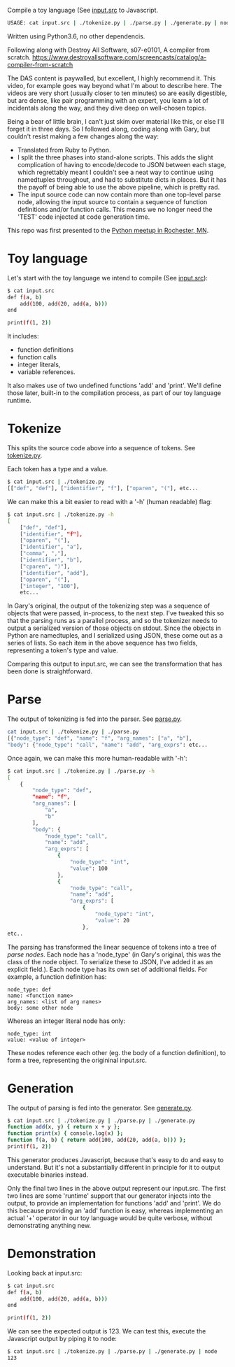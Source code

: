 Compile a toy language (See [input.src](./input.src) to Javascript.

```bash
USAGE: cat input.src | ./tokenize.py | ./parse.py | ./generate.py | node
```

Written using Python3.6, no other dependencis.

Following along with Destroy All Software, s07-e0101, A compiler from scratch.
https://www.destroyallsoftware.com/screencasts/catalog/a-compiler-from-scratch

The DAS content is paywalled, but excellent, I highly recommend it. This video,
for example goes way beyond what I'm about to describe here. The videos are
very short (usually closer to ten minutes) so are easily digestible, but are
dense, like pair programming with an expert, you learn a lot of incidentals
along the way, and they dive deep on well-chosen topics.

Being a bear of little brain, I can't just skim over material like this, or
else I'll forget it in three days. So I followed along, coding along with
Gary, but couldn't resist making a few changes along the way:

* Translated from Ruby to Python.
* I split the three phases into stand-alone scripts. This adds the slight
  complication of having to encode/decode to JSON between each stage, which
  regrettably meant I couldn't see a neat way to continue using namedtuples
  throughout, and had to substitute dicts in places. But it has the payoff of
  being able to use the above pipeline, which is pretty rad.
* The input source code can now contain more than one top-level parse node,
  allowing the input source to contain a sequence of function definitions
  and/or function calls. This means we no longer need the 'TEST' code injected
  at code generation time.

This repo was first presented to the [Python meetup in Rochester, MN](https://www.meetup.com/PyRochesterMN/).

# Toy language

Let's start with the toy language we intend to compile (See [input.src](./input.src)):

```bash
$ cat input.src
def f(a, b)
    add(100, add(20, add(a, b)))
end

print(f(1, 2))
```

It includes:
* function definitions
* function calls
* integer literals,
* variable references.

It also makes use of two undefined functions 'add' and 'print'. We'll define
those later, built-in to the compilation process, as part of our toy language
runtime.

# Tokenize

This splits the source code above into a sequence of tokens.
See [tokenize.py](./tokenize.py).

Each token has a type and a value.

```bash
$ cat input.src | ./tokenize.py
[["def", "def"], ["identifier", "f"], ["oparen", "("], etc...
```

We can make this a bit easier to read with a '-h' (human readable) flag:

```bash
$ cat input.src | ./tokenize.py -h
[
    ["def", "def"],
    ["identifier", "f"],
    ["oparen", "("],
    ["identifier", "a"],
    ["comma", ","],
    ["identifier", "b"],
    ["cparen", ")"],
    ["identifier", "add"],
    ["oparen", "("],
    ["integer", "100"],
    etc...
```

In Gary's original, the output of the tokenizing step was a sequence of
objects that were passed, in-process, to the next step. I've tweaked this
so that the parsing runs as a parallel process, and so the tokenizer needs to
output a serialized version of those objects on stdout. Since the objects
in Python are namedtuples, and I serialized using JSON, these come out
as a series of lists. So each item in the above sequence has two fields,
representing a token's type and value.

Comparing this output to input.src, we can see the transformation that has been
done is straightforward.

# Parse

The output of tokenizing is fed into the parser.
See [parse.py](./parse.py).

```bash
cat input.src | ./tokenize.py | ./parse.py 
[{"node_type": "def", "name": "f", "arg_names": ["a", "b"],
"body": {"node_type": "call", "name": "add", "arg_exprs": etc...
```

Once again, we can make this more human-readable with '-h':

```bash
$ cat input.src | ./tokenize.py | ./parse.py -h
[
    {
        "node_type": "def",
        "name": "f",
        "arg_names": [
            "a",
            "b"
        ],
        "body": {
            "node_type": "call",
            "name": "add",
            "arg_exprs": [
                {
                    "node_type": "int",
                    "value": 100
                },
                {
                    "node_type": "call",
                    "name": "add",
                    "arg_exprs": [
                        {
                            "node_type": "int",
                            "value": 20
                        },
etc..
```

The parsing has transformed the linear sequence of tokens into a tree of
*parse nodes*. Each node has a 'node_type' (in Gary's original, this was
the class of the node object. To serialize these to JSON, I've added it
as an explicit field.). Each node type has its own set of additional fields.
For example, a function definition has:

    node_type: def
    name: <function name>
    arg_names: <list of arg names>
    body: some other node

Whereas an integer literal node has only:

    node_type: int
    value: <value of integer>

These nodes reference each other (eg. the body of a function definition), to
form a tree, representing the origininal input.src.

# Generation

The output of parsing is fed into the generator.
See [generate.py](./generate.py).

```bash
$ cat input.src | ./tokenize.py | ./parse.py | ./generate.py 
function add(x, y) { return x + y };
function print(x) { console.log(x) };
function f(a, b) { return add(100, add(20, add(a, b))) };
print(f(1, 2))
```

This generator produces Javascript, because that's easy to do and easy
to understand. But it's not a substantially different in principle for it to
output executable binaries instead.

Only the final two lines in the above output represent our input.src. The
first two lines are some 'runtime' support that our generator injects into the
output, to provide an implementation for functions 'add' and 'print'.
We do this because providing an 'add' function is easy, whereas implementing
an actual '+' operator in our toy language would be quite verbose, without
demonstrating anything new.

# Demonstration

Looking back at input.src:

```bash
$ cat input.src
def f(a, b)
    add(100, add(20, add(a, b)))
end

print(f(1, 2))
```

We can see the expected output is 123. We can test this, execute the Javascript
output by piping it to node:

```bash
$ cat input.src | ./tokenize.py | ./parse.py | ./generate.py | node
123
```


